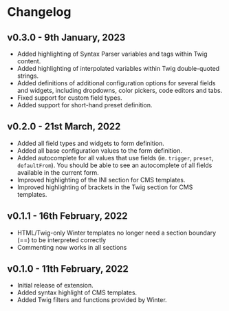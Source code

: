 # Changelog

## v0.3.0 - 9th January, 2023

- Added highlighting of Syntax Parser variables and tags within Twig content.
- Added highlighting of interpolated variables within Twig double-quoted strings.
- Added definitions of additional configuration options for several fields and widgets, including dropdowns, color pickers, code editors and tabs.
- Fixed support for custom field types.
- Added support for short-hand preset definition.

## v0.2.0 - 21st March, 2022

- Added all field types and widgets to form definition.
- Added all base configuration values to the form definition.
- Added autocomplete for all values that use fields (ie. `trigger`, `preset`, `defaultFrom`). You should be able to see an autocomplete of all fields available in the current form.
- Improved highlighting of the INI section for CMS templates.
- Improved highlighting of brackets in the Twig section for CMS templates.

## v0.1.1 - 16th February, 2022

- HTML/Twig-only Winter templates no longer need a section boundary (==) to be interpreted correctly
- Commenting now works in all sections

## v0.1.0 - 11th February, 2022

- Initial release of extension.
- Added syntax highlight of CMS templates.
- Added Twig filters and functions provided by Winter.
